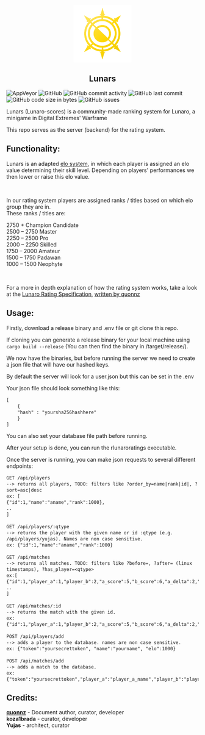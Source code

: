 
<p align="center">
 <img style="display: block; margin-left: auto; margin-right: auto; width:30%;" src="https://raw.githubusercontent.com/kozabrada123/PyLunaroRPC/main/assets/images/Lunaro-logo.png" alt="project logo" width="30%"/>
 </p>

<h2 align="center"> Lunars </h2>

<div>


![AppVeyor](https://img.shields.io/appveyor/build/kozabrada123/Lunars?style=flat-square)
![GitHub](https://img.shields.io/github/license/kozabrada123/Lunars?style=flat-square)
![GitHub commit activity](https://img.shields.io/github/commit-activity/m/kozabrada123/Lunars?style=flat-square)
![GitHub last commit](https://img.shields.io/github/last-commit/kozabrada123/Lunars?style=flat-square)
![GitHub code size in bytes](https://img.shields.io/github/languages/code-size/kozabrada123/Lunars?style=flat-square)
![GitHub issues](https://img.shields.io/github/issues/kozabrada123/Lunars?style=flat-square)

</div>

Lunars (Lunaro-scores) is a community-made ranking system for Lunaro, a minigame in Digital Extremes' Warframe

This repo serves as the server (backend) for the rating system.



## Functionality: 

Lunars is an adapted [elo system](https://en.wikipedia.org/wiki/Elo_rating_system), in which each player is assigned an elo value determining their skill level.
Depending on players' performances we then lower or raise this elo value.

<br/>

In our rating system players are assigned ranks / titles based on which elo group they are in.
<br/>
These ranks / titles are:
<br/>

2750   +          Champion Candidate
<br/>
2500   –  2750    Master
<br/>
2250   –  2500    Pro
<br/>
2000   –  2250    Skilled
<br/>
1750   –  2000    Amateur
<br/>
1500   –  1750    Padawan
<br/>
1000   –  1500    Neophyte
<br/>


<br/>

For a more in depth explanation of how the rating system works, take a look at the [Lunaro Rating Specification](https://github.com/kozabrada123/Lunars/blob/main/resources/lunaro-rating-specification.pdf), [written by quonnz](#credits)

## Usage:

Firstly, download a release binary and .env file or git clone this repo.

If cloning you can generate a release binary for your local machine using `cargo build --release` (You can then find the binary in /target/release/).

We now have the binaries, but before running the server we need to create a json file that will have our hashed keys.

By default the server will look for a user.json but this can be set in the .env

Your json file should look something like this:

```
[
    {
    "hash" : "yoursha256hashhere"
    }
]
```

You can also set your database file path before running.

After your setup is done, you can run the rlunaroratings executable.

Once the server is running, you can make json requests to several different endpoints:

```
GET /api/players
--> returns all players, TODO: filters like ?order_by=name|rank|id|, ?sort=asc|desc
ex: [
{"id":1,"name":"aname","rank":1000},
..
]

GET /api/players/:qtype
--> returns the player with the given name or id :qtype (e.g. /api/players/yujas). Names are non case sensitive.
ex: {"id":1,"name":"aname","rank":1000}

GET /api/matches
--> returns all matches. TODO: filters like ?before=, ?after= (linux timestamps), ?has_player=<qtype>
ex:[
{"id":1,"player_a":1,"player_b":2,"a_score":5,"b_score":6,"a_delta":2,"b_delta":-2,"epoch":1658084340936},
..
]

GET /api/matches/:id
--> returns the match with the given id.
ex: {"id":1,"player_a":1,"player_b":2,"a_score":5,"b_score":6,"a_delta":2,"b_delta":-2,"epoch":1658084340936}

POST /api/players/add
--> adds a player to the database. names are non case sensitive.
ex: {"token":"yoursecrettoken", "name":"yourname", "elo":1000}

POST /api/matches/add
--> adds a match to the database.
ex: {"token":"yoursecrettoken","player_a":"player_a_name","player_b":"player_b_name","score_a":5,"score_b":6,"ping_a":0,"ping_b":10}
```

## Credits:

**[quonnz](https://github.com/imatpot)** - Document author, curator, developer
<br/>
**koza1brada** - curator, developer
<br/>
**Yujas** - architect, curator
